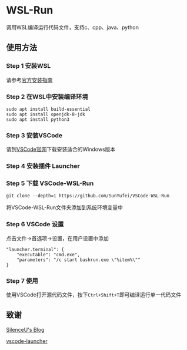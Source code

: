 # WSL-Run

调用WSL编译运行代码文件，支持c、cpp、java、python

## 使用方法

### Step 1 安装WSL

请参考[官方安装指南](https://docs.microsoft.com/zh-cn/windows/wsl/install-win10)

### Step 2 在WSL中安装编译环境

```shell
sudo apt install build-essential
sudo apt install openjdk-8-jdk
sudo apt install python3
```

### Step 3 安装VSCode

请到[VSCode官网](https://code.visualstudio.com/)下载安装适合的Windows版本

### Step 4 安装插件 Launcher

### Step 5 下载 VSCode-WSL-Run

```shell
git clone --depth=1 https://github.com/SunYufei/VSCode-WSL-Run
```

将VSCode-WSL-Run文件夹添加到系统环境变量中

### Step 6 VSCode 设置

点击文件->首选项->设置，在用户设置中添加
```
"launcher.terminal": {
    "executable": "cmd.exe",
    "parameters": "/c start bashrun.exe \"%item%\""
}
```

### Step 7 使用

使用VSCode打开源代码文件，按下`Ctrl+Shift+T`即可编译运行单一代码文件


## 致谢

[SilenceU's Blog](https://silenceu.me/tool/vscodeide.html)

[vscode-launcher](https://github.com/ilich/vscode-launcher)
